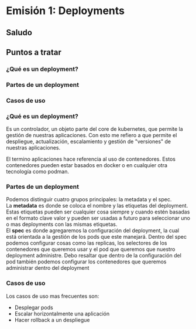 # Emisión 1: Deployments
## Saludo
## Puntos a tratar
### ¿Qué es un deployment?
### Partes de un deployment
### Casos de uso

### ¿Qué es un deployment?
Es un controlador, un objeto parte del core de kubernetes, que permite la gestión de nuestras aplicaciones. Con esto me refiero a que permite el despliegue, actualización, escalamiento y gestión de "versiones" de nuestras aplicaciones.

El termino aplicaciones hace referencia al uso de contenedores. Estos contenedores pueden estar basados en docker o en cualquier otra tecnología como podman.

### Partes de un deployment
Podemos distinguir cuatro grupos principales: la metadata y el spec. <br>
La **metadata** es donde se coloca el nombre y las etiquetas del deployment. Estas etiquetas pueden ser cualquier cosa siempre y cuando estén basadas en el formato clave valor y pueden ser usadas a futuro para seleccionar uno o mas deployments con las mismas etiquetas. <br>
El **spec** es donde agregaremos la configuración del deployment, la cual está orientada a la gestión de los pods que este manejará. Dentro del spec podemos configurar cosas como las replicas, los selectores de los contenedores que queremos usar y el pod que queremos que nuestro deployment administre. Debo resaltar que dentro de la configuración del pod también podemos configurar los contenedores que queremos administrar dentro del deployment

### Casos de uso
Los casos de uso mas frecuentes son:
- Desplegar pods
- Escalar horizontalmente una aplicación
- Hacer rollback a un despliegue

